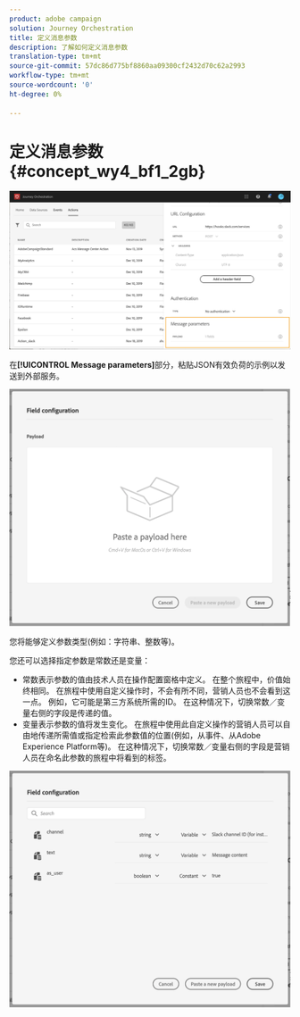 ```yaml
---
product: adobe campaign
solution: Journey Orchestration
title: 定义消息参数
description: 了解如何定义消息参数
translation-type: tm+mt
source-git-commit: 57dc86d775bf8860aa09300cf2432d70c62a2993
workflow-type: tm+mt
source-wordcount: '0'
ht-degree: 0%

---
```



# 定义消息参数 {#concept_wy4_bf1_2gb}

![](../assets/messageparameterssection.png)

在&#x200B;**[!UICONTROL Message parameters]**&#x200B;部分，粘贴JSON有效负荷的示例以发送到外部服务。

![](../assets/customactionpayloadmessage.png)

您将能够定义参数类型(例如：字符串、整数等)。

您还可以选择指定参数是常数还是变量：

* 常数表示参数的值由技术人员在操作配置窗格中定义。 在整个旅程中，价值始终相同。 在旅程中使用自定义操作时，不会有所不同，营销人员也不会看到这一点。 例如，它可能是第三方系统所需的ID。 在这种情况下，切换常数／变量右侧的字段是传递的值。
* 变量表示参数的值将发生变化。 在旅程中使用此自定义操作的营销人员可以自由地传递所需值或指定检索此参数值的位置(例如，从事件、从Adobe Experience Platform等)。 在这种情况下，切换常数／变量右侧的字段是营销人员在命名此参数的旅程中将看到的标签。

![](../assets/customactionpayloadmessage2.png)
